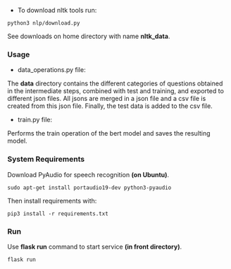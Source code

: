 - To download nltk tools run:
```angular2html
python3 nlp/download.py
```
See downloads on home directory with name **nltk_data**.

### Usage
- data_operations.py file:

The **data** directory contains the different categories of questions obtained in the intermediate steps, combined with test and training, and exported to different json files. All jsons are merged in a json file and a csv file is created from this json file. Finally, the test data is added to the csv file.

- train.py file:

Performs the train operation of the bert model and saves the resulting model.

### System Requirements
Download PyAudio for speech recognition **(on Ubuntu)**.

```angular2html
sudo apt-get install portaudio19-dev python3-pyaudio
```
Then install requirements with:

```angular2html
pip3 install -r requirements.txt
```
### Run

Use **flask run** command to start service **(in front directory)**.

```
flask run
```
